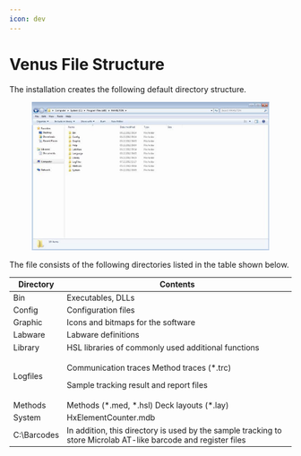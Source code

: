 ```yaml
---
icon: dev
---
```


# Venus File Structure

The installation creates the following default directory structure.

<figure><img src="../../.gitbook/assets/image (1) (1) (1) (1) (1) (1) (1) (1) (1) (1) (1) (1) (1) (1) (1) (1) (1) (1) (1) (1) (1) (1) (1) (1).png" alt="" width="503"><figcaption></figcaption></figure>

The file consists of the following directories listed in the table shown below.

| Directory   | Contents                                                                                                        |
| ----------- | --------------------------------------------------------------------------------------------------------------- |
| Bin         | Executables, DLLs                                                                                               |
| Config      | Configuration files                                                                                             |
| Graphic     | Icons and bitmaps for the software                                                                              |
| Labware     | Labware definitions                                                                                             |
| Library     | HSL libraries of commonly used additional functions                                                             |
| Logfiles    | <p>Communication traces Method traces (*.trc)</p><p>Sample tracking result and report files</p>                 |
| Methods     | Methods (\*.med, \*.hsl) Deck layouts (\*.lay)                                                                  |
| System      | HxElementCounter.mdb                                                                                            |
| C:\Barcodes | In addition, this directory is used by the sample tracking to store Microlab AT-like barcode and register files |
